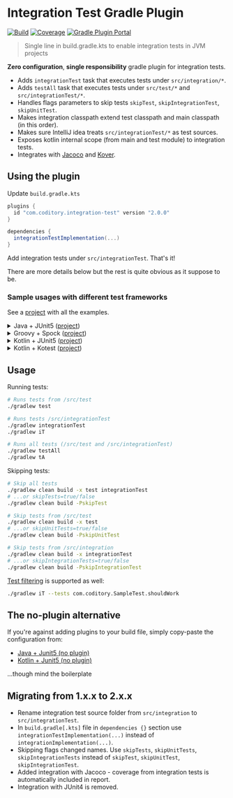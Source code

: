 # Integration Test Gradle Plugin

[![Build](https://github.com/coditory/gradle-integration-test-plugin/actions/workflows/build.yml/badge.svg)](https://github.com/coditory/gradle-integration-test-plugin/actions/workflows/build.yml)
[![Coverage](https://codecov.io/gh/coditory/gradle-integration-test-plugin/branch/master/graph/badge.svg)](https://codecov.io/gh/coditory/gradle-integration-test-plugin)
[![Gradle Plugin Portal](https://img.shields.io/badge/Plugin_Portal-v1.5.0-green.svg)](https://plugins.gradle.org/plugin/com.coditory.integration-test)

> Single line in build.gradle.kts to enable integration tests in JVM projects

**Zero configuration**, **single responsibility** gradle plugin for integration tests.

- Adds `integrationTest` task that executes tests under `src/integration/*`.
- Adds `testAll` task that executes tests under `src/test/*` and `src/integrationTest/*`.
- Handles flags parameters to skip tests `skipTest`, `skipIntegrationTest`, `skipUnitTest`.
- Makes integration classpath extend test classpath and main classpath (in this order).
- Makes sure IntelliJ idea treats `src/integrationTest/*` as test sources.
- Exposes kotlin internal scope (from main and test module) to integration tests.
- Integrates with [Jacoco](https://docs.gradle.org/current/userguide/jacoco_plugin.html)
  and [Kover](https://github.com/Kotlin/kotlinx-kover).

## Using the plugin

Update `build.gradle.kts`

```gradle
plugins {
  id "com.coditory.integration-test" version "2.0.0"
}

dependencies {
  integrationTestImplementation(...)
}
```

Add integration tests under `src/integrationTest`. That's it!

There are more details below but the rest is quite obvious as it suppose to be.

### Sample usages with different test frameworks

See a [project](https://github.com/coditory/gradle-integration-test-plugin-sample) with all the examples.

<details><summary>Java + JUnit5 (<a href="https://github.com/coditory/gradle-integration-test-plugin-sample/tree/master/java-junit5">project</a>)</summary>
<p>

```gradle
plugins {
    id "java"
    id "com.coditory.integration-test" version "2.0.0"
}

dependencies {
    testImplementation "org.junit.jupiter:junit-jupiter-api:5.7.2"
    testRuntime "org.junit.jupiter:junit-jupiter-engine:5.7.2"
}

tasks.withType(Test) {
    useJUnitPlatform()
}
```

</p>
</details>
<details><summary>Groovy + Spock (<a href="https://github.com/coditory/gradle-integration-test-plugin-sample/tree/master/groovy-spock">project</a>)</summary>
<p>

```gradle
plugins {
    id "groovy"
    id "com.coditory.integration-test" version "2.0.0"
}

dependencies {
    testCompile "org.spockframework:spock-core:2.0-groovy-3.0"
}

tasks.withType(Test) {
    useJUnitPlatform()
}
```

</p>
</details>
<details><summary>Kotlin + JUnit5 (<a href="https://github.com/coditory/gradle-integration-test-plugin-sample/tree/master/kotlin-junit5">project</a>)</summary>
<p>

```gradle
plugins {
    kotlin("jvm") version "1.7.0"
    id("com.coditory.integration-test") version "2.0.0"
}

dependencies {
    testImplementation("org.junit.jupiter:junit-jupiter-api:5.7.2")
    testRuntimeOnly("org.junit.jupiter:junit-jupiter-engine:5.7.2")
}

tasks.withType<Test> {
    useJUnitPlatform()
}
```

</p>
</details>
<details><summary>Kotlin + Kotest (<a href="https://github.com/coditory/gradle-integration-test-plugin-sample/tree/master/kotlin-kotest">project</a>)</summary>
<p>

```gradle
plugins {
    kotlin("jvm") version "1.7.0"
    id("com.coditory.integration-test") version "2.0.0"
}

dependencies {
    testImplementation("org.junit.jupiter:junit-jupiter-api:5.7.2")
    testRuntimeOnly("org.junit.jupiter:junit-jupiter-engine:5.7.2")
    testImplementation("io.kotest:kotest-runner-junit5:5.3.2")
}

tasks.withType<Test> {
    useJUnitPlatform()
}
```

</p>
</details>

## Usage

Running tests:

```sh
# Runs tests from /src/test
./gradlew test

# Runs tests /src/integrationTest
./gradlew integrationTest
./gradlew iT

# Runs all tests (/src/test and /src/integrationTest)
./gradlew testAll
./gradlew tA
```

Skipping tests:

```sh
# Skip all tests
./gradlew clean build -x test integrationTest
# ...or skipTests=true/false
./gradlew clean build -PskipTest

# Skip tests from /src/test
./gradlew clean build -x test
# ...or skipUnitTests=true/false
./gradlew clean build -PskipUnitTest

# Skip tests from /src/integration
./gradlew clean build -x integrationTest
# ...or skipIntegrationTests=true/false
./gradlew clean build -PskipIntegrationTest
```

[Test filtering](https://docs.gradle.org/current/userguide/java_testing.html#test_filtering) is supported as well:

```sh
./gradlew iT --tests com.coditory.SampleTest.shouldWork
```

## The no-plugin alternative

If you're against adding plugins to your build file, simply copy-paste the configuration from:

- [Java + Junit5 (no plugin)](https://github.com/coditory/gradle-integration-test-plugin-sample/tree/master/java-junit5-no-plugin/build.gradle)
- [Kotlin + Junit5 (no plugin)](https://github.com/coditory/gradle-integration-test-plugin-sample/tree/master/kotlin-junit5-no-plugin/build.gradle.kts)

...though mind the boilerplate

## Migrating from 1.x.x to 2.x.x

- Rename integration test source folder from `src/integration` to `src/integrationTest`.
- In `build.gradle[.kts]` file in `dependencies {}` section use `integrationTestImplementation(...)` instead of
  `integrationImplementation(...)`.
- Skipping flags changed names. Use `skipTests`, `skipUnitTests`, `skipIntegrationTests`
  instead of `skipTest`, `skipUnitTest`, `skipIntegrationTest`.
- Added integration with Jacoco - coverage from integration tests is automatically included in report.
- Integration with JUnit4 is removed.
